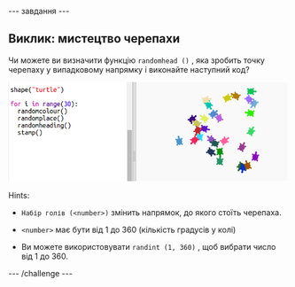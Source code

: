 \--- завдання \---

## Виклик: мистецтво черепахи

Чи можете ви визначити функцію `randomhead ()` , яка зробить точку черепаху у випадковому напрямку і виконайте наступний код?

![знімок екрану](images/modern-turtle-art.png)

Hints:

- `Набір голів (<number>)` змінить напрямок, до якого стоїть черепаха.

- `<number>` має бути від 1 до 360 (кількість градусів у колі)

- Ви можете використовувати `randint (1, 360)` , щоб вибрати число від 1 до 360.

\--- /challenge \---